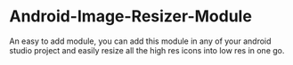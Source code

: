 # Android-Image-Resizer-Module
An easy to add module, you can add this module in any of your android studio project and easily resize all the high res icons into low res in one go.
